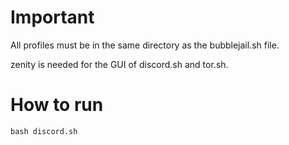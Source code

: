 # Important
All profiles must be in the same directory as the bubblejail.sh file.

zenity is needed for the GUI of discord.sh and tor.sh.

# How to run
```
bash discord.sh
```
